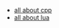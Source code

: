

* [all about cpp](https://github.com/BG2BKK/daily-programming/tree/master/cpp)
* [all about lua](https://github.com/BG2BKK/daily-programming/tree/master/lua)

